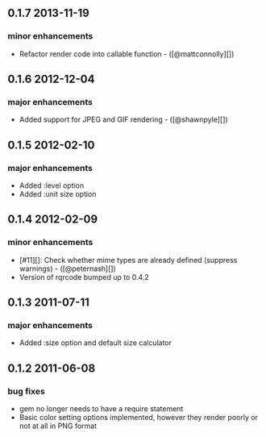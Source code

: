 ## 0.1.7 2013-11-19
### minor enhancements
  * Refactor render code into callable function - ([@mattconnolly][])

## 0.1.6 2012-12-04
### major enhancements
  * Added support for JPEG and GIF rendering - ([@shawnpyle][])

## 0.1.5 2012-02-10
### major enhancements
  * Added :level option
  * Added :unit size option

## 0.1.4 2012-02-09
### minor enhancements
  * [#11][]: Check whether mime types are already defined (suppress warnings) - ([@peternash][])
  * Version of rqrcode bumped up to 0.4.2

## 0.1.3 2011-07-11
### major enhancements
  * Added :size option and default size calculator

## 0.1.2 2011-06-08
### bug fixes
  * gem no longer needs to have a require statement
  * Basic color setting options implemented, however they render poorly or not at all in PNG format

